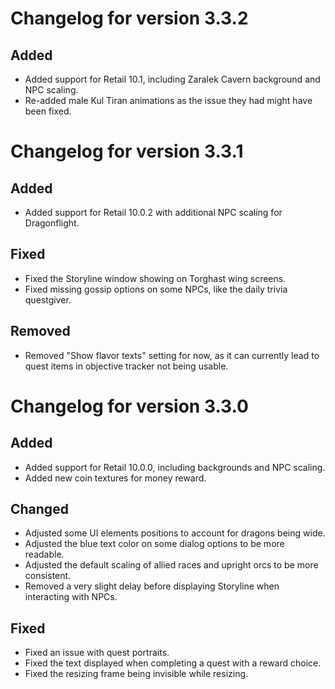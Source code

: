 # Changelog for version 3.3.2

## Added

- Added support for Retail 10.1, including Zaralek Cavern background and NPC scaling.
- Re-added male Kul Tiran animations as the issue they had might have been fixed.

# Changelog for version 3.3.1

## Added

- Added support for Retail 10.0.2 with additional NPC scaling for Dragonflight.

## Fixed

- Fixed the Storyline window showing on Torghast wing screens.
- Fixed missing gossip options on some NPCs, like the daily trivia questgiver.

## Removed

- Removed "Show flavor texts" setting for now, as it can currently lead to quest items in objective tracker not being usable.

# Changelog for version 3.3.0

## Added

- Added support for Retail 10.0.0, including backgrounds and NPC scaling.
- Added new coin textures for money reward.

## Changed

- Adjusted some UI elements positions to account for dragons being wide.
- Adjusted the blue text color on some dialog options to be more readable.
- Adjusted the default scaling of allied races and upright orcs to be more consistent.
- Removed a very slight delay before displaying Storyline when interacting with NPCs.

## Fixed

- Fixed an issue with quest portraits.
- Fixed the text displayed when completing a quest with a reward choice.
- Fixed the resizing frame being invisible while resizing.